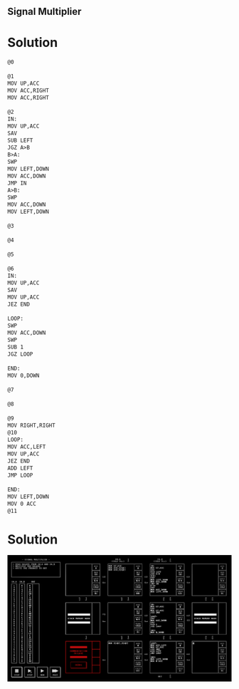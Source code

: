 ## Signal Multiplier

# Solution

```
@0

@1
MOV UP,ACC
MOV ACC,RIGHT
MOV ACC,RIGHT

@2
IN: 
MOV UP,ACC
SAV
SUB LEFT
JGZ A>B
B>A:
SWP
MOV LEFT,DOWN
MOV ACC,DOWN
JMP IN
A>B:
SWP
MOV ACC,DOWN
MOV LEFT,DOWN

@3

@4

@5

@6
IN:
MOV UP,ACC
SAV
MOV UP,ACC
JEZ END

LOOP:
SWP
MOV ACC,DOWN
SWP
SUB 1
JGZ LOOP

END: 
MOV 0,DOWN

@7

@8

@9
MOV RIGHT,RIGHT
@10
LOOP:
MOV ACC,LEFT
MOV UP,ACC
JEZ END
ADD LEFT
JMP LOOP

END: 
MOV LEFT,DOWN
MOV 0 ACC
@11

```

# Solution

![](/assets/images/2022-11-12-22-30-17.png)
